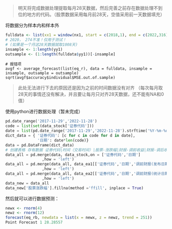>明天将完成数据处理提取每月28天数据，然后完善之前存在数据处理不到位的地方的代码。（股票数据采用每月前28天，空值采用前一天数据填充）

将数据分为样本内和样本外
```R
fulldata <- list(xx1 = window(nx1, start = c(2018,1), end = c(2022,316)), yy1 = window(ny1, start = c(2018,1), end = c(2022,2)))
# 2020， 274不准！仅用于测试！
# (如果是一个月这28天数据就取1008天)
insample <- 1:length(yy1)
outsample <- (1:length(fulldata$yy1))[-insample]
```

```
# 报错项
avgf <- average_forecast(list(eq_r), data = fulldata, insample = insample, outsample = outsample)
sqrt(avgf$accuracy$individual$MSE.out.of.sample) 
```

>此处无法进行下去的原因还是因为之前的时间数据没有对齐 
>（每次每月取28天的事情还没有解决，并且要让每月只对齐28天数据，还不能有NA和0值）

使用python进行数据处理（暂未完成）
```python
pd.date_range('2017-11-29','2022-11-28')
code = list(set(data_stock['证券代码']))
date = list(pd.date_range('2017-11-29','2022-11-28').strftime('%Y-%m-%d'))
dict_data = { '证券代码': [c for c in code for d in date],
              '日期': date*len(code)}
data = pd.DataFrame(dict_data)        
# 创建表格 存有数据 证券代码|时间（交易时间）|股票-涨跌幅|财报-调前收益|财报-调后收益|可见性(可见时调整为对应季度财报数据)
data_all = pd.merge(data, data_stock,on = ['证券代码','日期']
                ,how = 'left')
data_all = pd.merge(data_all, data_ea1[['证券代码','日期','调前财报(发布日期)','调后财报(发布日期)']],on = ['证券代码','日期']
                ,how = 'left')
data_all = pd.merge(data_all, data_ea2[['证券代码','日期','调前财报(统计日期)','调后财报(统计日期)']],on = ['证券代码','日期']
                ,how = 'left')
data_new = data_all
data_new['股票涨跌幅'].fillna(method ='ffill', inplace = True)

```

然后就可以进行数据预测：
```R
newx <- rnorm(4) 
newz <- rnorm(12) 
forecast(eq_rb, newdata = list(x = newx, z = newz, trend = 251))
Point Forecast 1 28.28557
```

